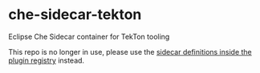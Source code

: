 # che-sidecar-tekton
Eclipse Che Sidecar container for TekTon tooling

This repo is no longer in use, please use the [sidecar definitions inside the plugin registry](https://github.com/eclipse/che-plugin-registry/tree/master/sidecars) instead.
